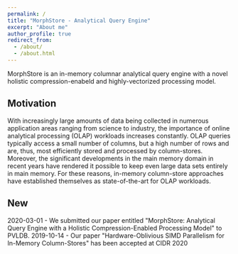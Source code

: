 ```yaml
---
permalink: /
title: "MorphStore - Analytical Query Engine"
excerpt: "About me"
author_profile: true
redirect_from: 
  - /about/
  - /about.html
---
```


MorphStore is an in-memory columnar analytical query engine with a novel holistic compression-enabeld and highly-vectorized processing model. 

## Motivation
With increasingly large amounts of data being collected in numerous application areas ranging from science to industry, the importance of online analytical processing (OLAP) workloads increases constantly. OLAP queries typically access a small number of columns, but a high number of rows and are, thus, most efficiently stored and processed by column-stores. Moreover, the significant developments in the main memory domain in recent years have rendered it possible to keep even large data sets entirely in main memory. For these reasons, in-memory column-store approaches have established themselves as state-of-the-art for OLAP workloads. 

## New
2020-03-01 - We submitted our paper entitled "MorphStore: Analytical Query Engine with a Holistic Compression-Enabled Processing Model" to PVLDB.
2019-10-14 - Our paper "Hardware-Oblivious SIMD Parallelism for In-Memory Column-Stores" has been accepted at CIDR 2020
